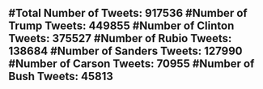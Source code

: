 #Total Number of Tweets: 917536 
#Number of Trump Tweets: 449855
#Number of Clinton Tweets: 375527
#Number of Rubio Tweets: 138684
#Number of Sanders Tweets: 127990
#Number of Carson Tweets: 70955
#Number of Bush Tweets: 45813
---

